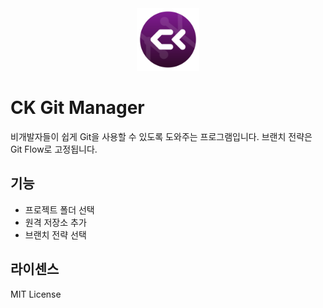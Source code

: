 <div align="center">
  <img src="./app-icon.png" alt="CK Git Manager" style="width: 100px; height: 100px;" />
</div>

# CK Git Manager

비개발자들이 쉽게 Git을 사용할 수 있도록 도와주는 프로그램입니다.
브랜치 전략은 Git Flow로 고정됩니다.

## 기능

- 프로젝트 폴더 선택
- 원격 저장소 추가
- 브랜치 전략 선택

## 라이센스

MIT License

